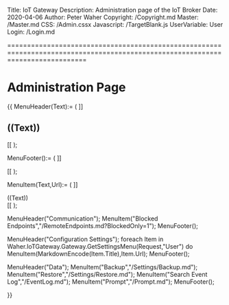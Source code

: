 ﻿Title: IoT Gateway
Description: Administration page of the IoT Broker
Date: 2020-04-06
Author: Peter Waher
Copyright: /Copyright.md
Master: /Master.md
CSS: /Admin.cssx
Javascript: /TargetBlank.js
UserVariable: User
Login: /Login.md

================================================================================================================================

Administration Page
=======================

{{
MenuHeader(Text):=
(
	]]<h2 class="menuHeader">((Text))</h2>
<div class="menuItems"/>
[[
);

MenuFooter():=
(
	]]</div>
[[
);

MenuItem(Text,Url):=
(
	]]<div class="menuItem" onclick="OpenPage('((Url))')"><div class="menuItemContent">((Text))</div></div>
[[
);

MenuHeader("Communication");
MenuItem("Blocked Endpoints","/RemoteEndpoints.md?BlockedOnly=1");
MenuFooter();

MenuHeader("Configuration Settings");
foreach Item in Waher.IoTGateway.Gateway.GetSettingsMenu(Request,"User") do
	MenuItem(MarkdownEncode(Item.Title),Item.Url);
MenuFooter();

MenuHeader("Data");
MenuItem("Backup","/Settings/Backup.md");
MenuItem("Restore","/Settings/Restore.md");
MenuItem("Search Event Log","/EventLog.md");
MenuItem("Prompt","/Prompt.md");
MenuFooter();

}}